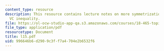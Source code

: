 ```yaml
---
content_type: resource
description: This resource contains lecture notes on more symmetrization and generalized
  VC inequality.
file: https://ol-ocw-studio-app-qa.s3.amazonaws.com/courses/18-465-topics-in-statistics-statistical-learning-theory-spring-2007/996646b6d2909c3ff7a4704e2b6532f6_l15.pdf
file_type: application/pdf
resourcetype: Document
title: l15.pdf
uid: 996646b6-d290-9c3f-f7a4-704e2b6532f6
---
```

